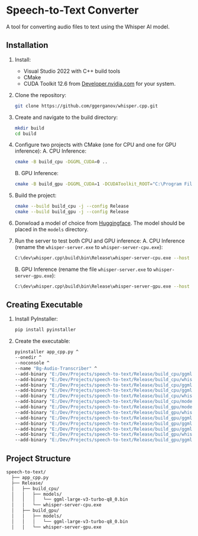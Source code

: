 # Speech-to-Text Converter

A tool for converting audio files to text using the Whisper AI model.

## Installation

1. Install:
    - Visual Studio 2022 with C++ build tools
    - CMake
    - CUDA Toolkit 12.6 from [Developer.nvidia.com](https://developer.nvidia.com/cuda-12-6-2-download-archive) for your system.

2. Clone the repository:
    ```bash
    git clone https://github.com/ggerganov/whisper.cpp.git
    ```

3. Create and navigate to the build directory:
    ```bash
    mkdir build
    cd build
    ```

4. Configure two projects with CMake (one for CPU and one for GPU inference):
    A. CPU Inference:
    ```bash
    cmake -B build_cpu -DGGML_CUDA=0 ..
    ```
    B. GPU Inference:
    ```bash
    cmake -B build_gpu -DGGML_CUDA=1 -DCUDAToolkit_ROOT="C:\Program Files\NVIDIA GPU Computing Toolkit\CUDA\v12.6" -DCudaToolkitDir="C:\Program Files\NVIDIA GPU Computing Toolkit\CUDA\v12.6" ..
    ```

5. Build the project:
    ```bash
    cmake --build build_cpu -j --config Release
    cmake --build build_gpu -j --config Release
    ```

6. Donwload a model of choice from [Huggingface](https://huggingface.co/ggerganov/whisper.cpp/tree/main). The model should be placed in the `models` directory.

7. Run the server to test both CPU and GPU inference:
    A. CPU Inference (rename the `whisper-server.exe` to `whisper-server-cpu.exe`):
    ```bash
    C:\dev\whisper.cpp\build\bin\Release\whisper-server-cpu.exe --host 127.0.0.1 --port 8080 -m "models/ggml-large-v3-turbo-q8_0.bin" --convert -t 24 -l bg
    ```
    B. GPU Inference (rename the file `whisper-server.exe` to `whisper-server-gpu.exe`):
    ```bash
    C:\dev\whisper.cpp\build\bin\Release\whisper-server-gpu.exe --host 127.0.0.1 --port 8080 -m "models/ggml-large-v3-turbo-q8_0.bin" --convert -t 24 --ov-e-device CUDA -l bg
    ```

## Creating Executable

1. Install PyInstaller:
    ```bash
    pip install pyinstaller
    ```
2. Create the executable:
    ```bash
    pyinstaller app_cpp.py ^
    --onedir ^
    --noconsole ^
    --name "Bg-Audio-Transcriber" ^
    --add-binary "E:/Dev/Projects/speech-to-text/Release/build_cpu/ggml.dll;Release/build_cpu/" ^
    --add-binary "E:/Dev/Projects/speech-to-text/Release/build_cpu/whisper.dll;Release/build_cpu/" ^
    --add-binary "E:/Dev/Projects/speech-to-text/Release/build_cpu/ggml-cpu.dll;Release/build_cpu/" ^
    --add-binary "E:/Dev/Projects/speech-to-text/Release/build_cpu/ggml-base.dll;Release/build_cpu/" ^
    --add-binary "E:/Dev/Projects/speech-to-text/Release/build_cpu/whisper-server-cpu.exe;Release/build_cpu/" ^
    --add-binary "E:/Dev/Projects/speech-to-text/Release/build_cpu/models/ggml-large-v3-turbo-q8_0.bin;Release/build_cpu/models/" ^
    --add-binary "E:/Dev/Projects/speech-to-text/Release/build_gpu/models/ggml-large-v3-turbo-q8_0.bin;Release/build_gpu/models/" ^
    --add-binary "E:/Dev/Projects/speech-to-text/Release/build_gpu/whisper-server-gpu.exe;Release/build_gpu/" ^
    --add-binary "E:/Dev/Projects/speech-to-text/Release/build_gpu/ggml-cuda.dll;Release/build_gpu/" ^
    --add-binary "E:/Dev/Projects/speech-to-text/Release/build_gpu/ggml-base.dll;Release/build_gpu/" ^
    --add-binary "E:/Dev/Projects/speech-to-text/Release/build_gpu/ggml-cpu.dll;Release/build_gpu/" ^
    --add-binary "E:/Dev/Projects/speech-to-text/Release/build_gpu/whisper.dll;Release/build_gpu/" ^
    --add-binary "E:/Dev/Projects/speech-to-text/Release/build_gpu/ggml.dll;Release/build_gpu/"
    ```

## Project Structure

```bash
speech-to-text/
  ├── app_cpp.py
  ├── Release/
  │   ├── build_cpu/
  │   │   ├── models/
  │   │   │   └── ggml-large-v3-turbo-q8_0.bin
  │   │   └── whisper-server-cpu.exe
  │   ├── build_gpu/
  │   │   ├── models/
  │   │   │   └── ggml-large-v3-turbo-q8_0.bin
  │   │   └── whisper-server-gpu.exe
 
```
